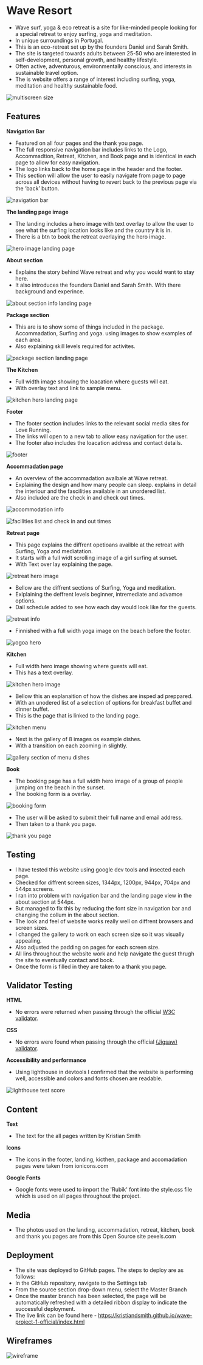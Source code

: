 # Wave Resort

- Wave surf, yoga & eco retreat is a site for like-minded people looking for a special retreat to enjoy surfing, yoga and meditation. 
- In unique surroundings in Portugal. 
- This is an eco-retreat set up by the founders Daniel and Sarah Smith. 
- The site is targeted towards adults between 25-50 who are interested in self-development, personal growth, and healthy lifestyle. 
- Often active, adventurous, environmentally conscious, and interests in sustainable travel option. 
- The is website offers a range of interest including surfing, yoga, meditation and healthy sustainable food.

![multiscreen size](/assets/images/multiscreen-size.png)


## Features

**Navigation Bar**

- Featured on all four pages and the thank you page. 
- The full responsive navigation bar includes links to the Logo, Accommadtion, Retreat, Kitchen, and Book page and is identical in each page to allow for easy navigation. 
- The logo links back to the home page in the header and the footer.
- This section will allow the user to easily navigate from page to page across all devices without having to revert back to the previous page via the ‘back’ button.

![navigation bar](/assets/images/navvigation.png)


**The landing page image**

- The landing includes a hero image with text overlay to allow the user to see what the surfing location looks like and the country it is in. 
- There is a btn to book the retreat overlaying the hero image. 

![hero image landing page](/assets/images/hero-image-landing-page.png)


**About section**

- Explains the story behind Wave retreat and why you would want to stay here. 
- It also introduces the founders Daniel and Sarah Smith. With there background and experince. 

![about section info landing page](/assets/images/about-section-landing-page.png)


**Package section**

- This are is to show some of things included in the package. Accommadation, Surfing and yoga. using images to show examples of each area. 
- Also explaining skill levels required for activites. 

![package section landing page](/assets/images/package-section-landing-page.png)


**The Kitchen**

- Full width image showing the loacation where guests will eat. 
- With overlay text and link to sample menu. 

![kitchen hero landing page](/assets/images/kitchen-landing-page.png)


**Footer**

- The footer section includes links to the relevant social media sites for Love Running. 
- The links will open to a new tab to allow easy navigation for the user.
- The footer also includes the loacation address and contact details. 

![footer](/assets/images/footer.png)


**Accommadation page** 

- An overview of the accommadation avalbale at Wave retreat. 
- Explaining the design and how many people can sleep. explains in detail the interiour and the fascilities available in an unordered list. 
- Also included are the check in and check out times. 

![accommodation info](/assets/images/accommodation-info.png)

![facilities list and check in and out times](/assets/images/facilities-info.png)


**Retreat page**

- This page explains the diffrent opetioans availble at the retreat with Surfing, Yoga and mediatation. 
- It starts with a full widt scrolling image of a girl surfing at sunset. 
- With Text over lay explaining the page.

![retreat hero image](/assets/images/retreat-hero-image.png)

- Bellow are the diffrent sections of Surfing, Yoga and meditation. 
- Exlplaining the deffrent levels beginner, intremediate and advamce options. 
- Dail schedule added to see how each day would look like for the guests. 

![retreat info](/assets/images/retreat-info.png)

- Finnished with a full width yoga image on the beach before the footer. 

![yogoa hero](/assets/images/yogo-hero.png)


**Kitchen**

- Full width hero image showing where guests will eat. 
- This has a text overlay.

![kitchen hero image](/assets/images/kitchen-hro-image.png)

- Bellow this an explanaition of how the dishes are insped ad preppared. 
- With an unodered list of a selection of options for breakfast buffet and dinner buffet. 
- This is the page that is linked to the landing page. 

![kitchen menu](/assets/images/kitchen-menu.png)

- Next is the gallery of 8 images os example dishes. 
- With a transition on each zooming in slightly. 

![gallery section of menu dishes](/assets/images/kitchen-gallery.png)


**Book**

- The booking page has a full width hero image of a group of people jumping on the beach in the sunset. 
- The booking form is a overlay. 

![booking form](/assets/images/booking-sign-up-form.png)

- The user will be asked to submit their full name and email address. 
- Then taken to a thank you page. 

![thank you page](/assets/images/thankyou-page.png)


## Testing

- I have tested this website using google dev tools and insected each page. 
- Checked for diffrent screen sizes, 1344px, 1200px, 944px, 704px and 544px screens. 
- I ran into problem with navigation bar and the landing page view in the about section at 544px. 
- But managed to fix this by reducing the font size in navigation bar and changing the collum in the about section. 
- The look and feel of website works really well on diffrent browsers and screen sizes. 
- I changed the gallery to work on each screen size so it was visually appealing. 
- Also adjusted the padding on pages for each screen size. 
- All lins throughout the website work and help navigate the guest thrugh the site to eventually contact and book. 
- Once the form is filled in they are taken to a thank you page. 

## Validator Testing

**HTML**
- No errors were returned when passing through the official [W3C validator](https://validator.w3.org/).

**CSS**
- No errors were found when passing through the official [(Jigsaw) validator](https://jigsaw.w3.org/css-validator/).

**Accessibility and performance**
- Using lighthouse in devtools I confirmed that the website is performing well, accessible and colors and fonts chosen are readable.

![lighthouse test score](/assets/images/lighthouse-score.png)

## Content

**Text**
- The text for the all pages written by Kristian Smith

**Icons**
- The icons in the footer, landing, kicthen, package and accomadation pages  were taken from ionicons.com

**Google Fonts**
- Google fonts were used to import the 'Rubik' font into the style.css file which is used on all pages throughout the project.

## Media
- The photos used on the landing, accommadation, retreat, kitchen, book and thank you pages are from this Open Source site pexels.com

## Deployment


- The site was deployed to GitHub pages. The steps to deploy are as follows:
- In the GitHub repository, navigate to the Settings tab
- From the source section drop-down menu, select the Master Branch
- Once the master branch has been selected, the page will be automatically refreshed with a detailed ribbon display to indicate the successful deployment.
- The live link can be found here - https://kristiandsmith.github.io/wave-project-1-official/index.html

## Wireframes

![wireframe](/assets/images/wireframe-wave-progect.png)

